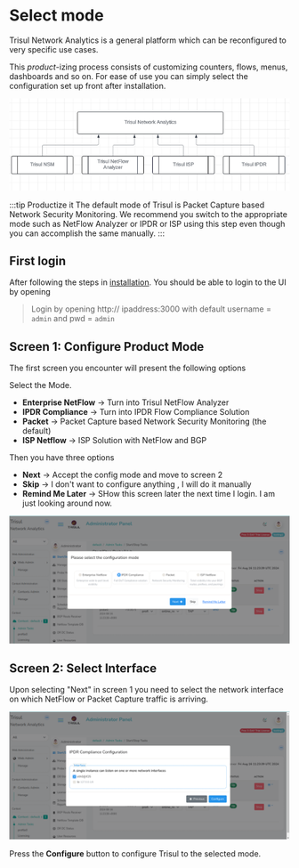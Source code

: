# Select mode

Trisul Network Analytics is a general platform which can be reconfigured to very specific use cases.  

This *product*-izing process consists of customizing counters, flows, menus, dashboards and so on. For ease of use you can simply select the configuration set up front after installation.


![product](images/platform-products.png)


:::tip Productize it
The default mode of Trisul is Packet Capture based Network Security Monitoring. We recommend you switch to the appropriate mode such as NetFlow Analyzer or IPDR or ISP using this step even though you can accomplish the same manually.
:::

## First login


After following the steps in [installation](doinstall). You should be able to login to the UI by opening 

> Login by opening http:// ipaddress:3000 with default username = `admin` and pwd = `admin` 

## Screen 1: Configure Product Mode

The first screen you encounter will present the following options

Select the Mode.

* **Enterprise NetFlow**  &rarr;  Turn into Trisul NetFlow Analyzer
* **IPDR Compliance** &rarr; Turn into IPDR Flow Compliance Solution
* **Packet** &rarr;  Packet Capture based Network Security Monitoring (the default)
* **ISP Netflow** &rarr;  ISP Solution with NetFlow and BGP 

Then you have three options  

* **Next** &rarr;  Accept the config mode and move to screen 2
* **Skip** &rarr;  I don't want to configure anything , I will do it manually
* **Remind Me Later** &rarr;  SHow this screen later the next time I login. I am just looking around now. 


![select product mode](images/config_mode.png)



## Screen 2: Select Interface

Upon selecting "Next" in screen 1 you need to select the network interface on which NetFlow or Packet Capture traffic is arriving. 

![select interface](images/select_interface.png)


Press the **Configure** button to configure Trisul to the selected mode. 










